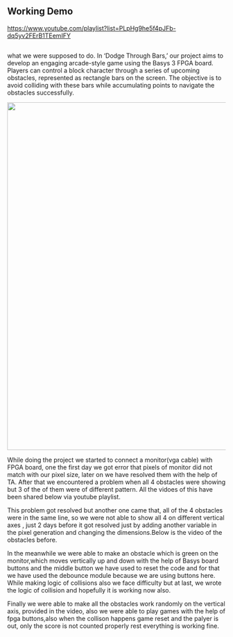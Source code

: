 ## Working Demo

https://www.youtube.com/playlist?list=PLpHg9he5f4pJFb-dq5yv2FErB1TEemIFY

##
what we were supposed to do.
In ‘Dodge Through Bars,’ our project aims to develop an engaging arcade-style game using the Basys 3 FPGA board. 
Players can control a block character through a series of upcoming obstacles, represented as rectangle bars on the screen.
The objective is to avoid colliding with these bars while accumulating points to navigate the obstacles successfully.

<img src ='https://github.com/r-biswas/digitalSystem_project1/assets/125371277/bbea5f82-ba99-4212-b5b3-e398be41c377' width= '800px'>


While doing the project we started to connect a monitor(vga cable) with FPGA  board, one the first day we got
error that pixels of monitor did not match with our pixel size, later on we have resolved them with the help of TA.
After that we encountered a problem when all 4 obstacles were showing but 3 of the of them were of different pattern.
All the vidoes of this have been shared below via youtube playlist.


This problem got resolved but another one came that, all of the 4 obstacles were in the same line,
so we were not able to show all 4 on different vertical axes , just 2 days before it got resolved just by
adding another variable in the pixel generation and changing the dimensions.Below is the video of the obstacles before.

In the meanwhile we were able to make an obstacle which is green on the monitor,which moves vertically up and 
down with the help of Basys board buttons and the middle button we have used to reset the code and for that we
have used the debounce module because we are using buttons here. While making logic of collisions also we face difficulty
but at last, we wrote the logic of collision and hopefully it is working now also.

Finally we were able to make all the obstacles work randomly on the vertical axis, provided in the video, also we were able to 
play games with the help of fpga buttons,also when the collison happens game reset and the palyer is out, only the score is not counted properly rest everything is working fine.













